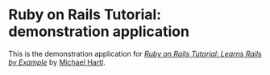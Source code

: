# Ruby on Rails Tutorial: demonstration application

This is the demonstration application for [*Ruby on Rails Tutorial: Learns Rails by Example*](http://railstutorial.org) by [Michael Hartl](http://michaelhartl.com).
